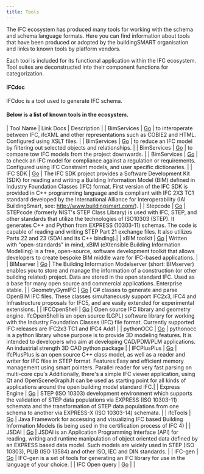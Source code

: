 ```yaml
---
title: Tools
---
```


The IFC ecosystem has produced many tools for working with the schema and schema language formats. Here you can find information about tools that have been produced or adopted by the buildingSMART organisation and links to known tools by platform vendors.

Each tool is included for its functional application within the IFC ecosystem. Tool suites are deconstructed into their component functions for categorization.  

#### IFCdoc

IFCdoc is a tool used to generate IFC schema.


#### Below is a list of known tools in the ecosystem.

| Tool Name | Link Docs | Description |
| BimServices | [Go](http://www.aec3.com/en/6/6_04.htm) |  to interoperate between IFC, ifcXML and other representations such as COBIE2 and HTML. Configured using XSLT files. |
| BimServices | [Go](http://www.aec3.com/en/6/6_04.htm) | to reduce an IFC model by filtering out selected objects and relationships. |
| BimServices | [Go](http://www.aec3.com/en/6/6_04.htm)  | to compare tow IFC models from the project downwards. |
| BimServices | [Go](http://www.aec3.com/en/6/6_04.htm)  |  to check an IFC model for compliance against a regulation or requirements. Configured using IFC Constraint models, and user specific dictionaries. |
| IFC SDK | [Go](https://github.com/cstb/ifc-sdk) | The IFC SDK project provides a Software Development Kit (SDK) for reading and writing a Building Information Model (BIM) defined in Industry Foundation Classes (IFC) format. First version of the IFC SDK is provided in C++ programming language and is compliant with IFC 2X3 TC1 standard developed by the International Alliance for Interoperability (IAI BuildingSmart, see: http://www.buildingsmart.com/). |
| Stepcode | [Go](http://stepcode.org) | STEPcode (formerly NIST's STEP Class Library) is used with IFC, STEP, and other standards that utilize the technologies of ISO10303 (STEP). It generates C++ and Python from EXPRESS (10303-11) schemas. The code is capable of reading and writing STEP Part 21 exchange files. It also utilizes Parts 22 and 23 (SDAI and its C++ binding).|
| xBIM toolkit | [Go](http://www.openbim.org/) | Written with "open-standards" in mind, xBIM (eXtensible Building Information Modelling) is a free, open-source, software development toolkit that allows developers to create bespoke BIM middle ware for IFC-based applications. |
| BIMserver | [Go](http://www.bimserver.org/) | The Building Information Modelserver (short: BIMserver) enables you to store and manage the information of a construction (or other building related) project. Data are stored in the open standard IFC. Used as a base for many open source and commercial applications. Enterprise stable.  |
| GeometryGymIFC | [Go](https://geometrygym.wordpress.com/) | C# classes to generate and parse OpenBIM IFC files. These classes simultaneously support IFC2x3, IFC4 and Infrastructure proposals for IFC5, and are easily extended for experimental extensions. |
| IFCOpenShell | [Go](IFCOpenShell.org) | Open source IFC library and geometry engine. IfcOpenShell is an open source (LGPL) software library for working with the Industry Foundation Classes (IFC) file format. Currently supported IFC releases are IFC2x3 TC1 and IFC4 Add1 |
| pythonOCC | [Go](http://pythonOCC.org) | pythonocc is a python library whose purpose is to provide 3D modeling features. It is intended to developers who aim at developing CAD/PDM/PLM applications. An industrial strength 3D CAD python package |
| IFCPlusPlus | [Go](http://ifcplusplus.com) | IfcPlusPlus is an open source C++ class model, as well as a reader and writer for IFC files in STEP format. Features:Easy and efficient memory management using smart pointers. Parallel reader for very fast parsing on multi-core cpu's Additionally, there's a simple IFC viewer application, using Qt and OpenSceneGraph.It can be used as starting point for all kinds of applications around the open building model standard IFC.|
| Express Engine | [Go](http://exp-engine.sourceforge.net/) | STEP (ISO 10303) development environment which supports the validation of STEP data populations via EXPRESS (ISO 10303-11) schemata and the transformation of STEP data populations from one schema to another via EXPRESS-X (ISO 10303-14) schemata. |
| ifcTools | [Go](http://www.ifctoolsproject.com/) | Java Framework for accessing and visualizing IFC based Building Information Models (is being used in the certification process of IFC 4) |
| JSDAI | [Go](http://www.jsdai.net/) | JSDAI is an Application Programming Interface (API) for reading, writing and runtime manipulation of object oriented data defined by an EXPRESS based data model. Such models are widely used in STEP (ISO 10303), PLIB (ISO 13584) and other ISO, IEC and DIN standards. |
| IFC-gen | [Go](https://github.com/ikeough/IFC-gen) | IFC-gen is a set of tools for generating an IFC library for use in the language of your choice. |
| IFC Open query | [Go](http://ifcquery.com/) | <Description> |